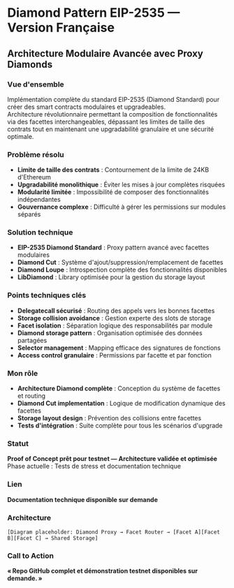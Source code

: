 # Diamond Pattern EIP-2535 — Version Française

## Architecture Modulaire Avancée avec Proxy Diamonds

### Vue d'ensemble

Implémentation complète du standard EIP-2535 (Diamond Standard) pour créer des smart contracts modulaires et upgradeables.  
Architecture révolutionnaire permettant la composition de fonctionnalités via des facettes interchangeables, dépassant les limites de taille des contrats tout en maintenant une upgradabilité granulaire et une sécurité optimale.

### Problème résolu

- **Limite de taille des contrats** : Contournement de la limite de 24KB d'Ethereum  
- **Upgradabilité monolithique** : Éviter les mises à jour complètes risquées  
- **Modularité limitée** : Impossibilité de composer des fonctionnalités indépendantes  
- **Gouvernance complexe** : Difficulté à gérer les permissions sur modules séparés

### Solution technique

- **EIP-2535 Diamond Standard** : Proxy pattern avancé avec facettes modulaires  
- **Diamond Cut** : Système d'ajout/suppression/remplacement de facettes  
- **Diamond Loupe** : Introspection complète des fonctionnalités disponibles  
- **LibDiamond** : Library optimisée pour la gestion du storage layout

### Points techniques clés

- **Delegatecall sécurisé** : Routing des appels vers les bonnes facettes  
- **Storage collision avoidance** : Gestion experte des slots de storage  
- **Facet isolation** : Séparation logique des responsabilités par module  
- **Diamond storage pattern** : Organisation optimisée des données partagées  
- **Selector management** : Mapping efficace des signatures de fonctions  
- **Access control granulaire** : Permissions par facette et par fonction

### Mon rôle

- **Architecture Diamond complète** : Conception du système de facettes et routing  
- **Diamond Cut implementation** : Logique de modification dynamique des facettes  
- **Storage layout design** : Prévention des collisions entre facettes  
- **Tests d'intégration** : Suite complète pour tous les scénarios d'upgrade

### Statut

**Proof of Concept prêt pour testnet — Architecture validée et optimisée**  
Phase actuelle : Tests de stress et documentation technique

### Lien

**Documentation technique disponible sur demande**

### Architecture

`[Diagram placeholder: Diamond Proxy → Facet Router → [Facet A][Facet B][Facet C] → Shared Storage]`

### Call to Action

**« Repo GitHub complet et démonstration testnet disponibles sur demande. »**
